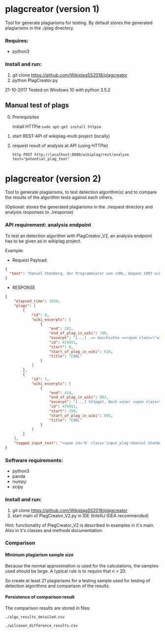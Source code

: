 # plagcreator (version 1)
Tool for generate plagiarisms for testing. By default stores the generated plagiarisms in the ./plag directory.

### Requires:
- python3

### Install and run:
1. git clone https://github.com/WikiplagSS2018/plagcreator
2. python PlagCreator.py


21-10-2017 Tested on Windows 10 with python 3.5.2


## Manual test of plags
0. Prerequisites

    install HTTPie ```sudo apt-get install httpie```

1. start REST-API of wikiplag-multi project (locally)
2. request result of analysis at API (using HTTPie)

    ```http POST http://localhost:8080/wikiplag/rest/analyse text="potential_plag_text"```

# plagcreator (version 2)
Tool to generate plagiarisms, to test detection algorithm(s) and to compare the results of the algorithm tests against each others. 

(Optional: stores the generated plagiarisms in the ./request directory and analysis responses to ./response)

### API requirement: analysis endpoint
To test an detection algorithm with PlagCreator_V2, an analysis endpoint has to be given as in wikiplag project.

Example: 

- Request Payload:
```json
{
  "text": "Daniel Stenberg, der Programmierer von cURL, begann 1997 ein Programm zu schreiben,das IRC-Teilnehmern Daten über Wechselkurse zur Verfügung stellen sollte, welche von Webseiten abgerufen werden mussten. Er hat dabei auf das schon vorhandene und sehr verbreitete Open-Source-Tool httpget aufgesetzt. Nach einer Erweiterung um andere Protokolle wurde das Programm am 20. März 1998 als cURL 4 erstmals veröffentlicht." 
}
```
- RESPONSE
```json
{
    "elapsed_time": 1650, 
    "plags": [
        {
            "id": 0, 
            "wiki_excerpts": [
                {
                    "end": 202, 
                    "end_of_plag_in_wiki": 796, 
                    "excerpt": "[...] .== Geschichte ==<span class=\"wiki_plag\">Daniel Stenberg, der Programmierer von cURL, begann 1997 ein Programm zu schreiben, das IRC-Teilnehmern Daten über Wechselkurse zur Verfügung stellen sollte, welche von Webseiten</span> abgerufen werden mu [...]", 
                    "id": 474951, 
                    "start": 0, 
                    "start_of_plag_in_wiki": 618, 
                    "title": "CURL"
                }
            ]
        }, 
        {
            "id": 1, 
            "wiki_excerpts": [
                {
                    "end": 414, 
                    "end_of_plag_in_wiki": 983, 
                    "excerpt": "[...] httpget. Nach einer <span class=\"wiki_plag\">Erweiterung um andere Protokolle wurde das Programm am 20. März 1998 als cURL 4 erstmals</span> veröffentlicht.== [...]", 
                    "id": 474951, 
                    "start": 299, 
                    "start_of_plag_in_wiki": 895, 
                    "title": "CURL"
                }
            ]
        }
    ], 
    "tagged_input_text": "<span id='0' class='input_plag'>Daniel Stenberg, der Programmierer von cURL, begann 1997 ein Programm zu schreiben,das IRC-Teilnehmern Daten über Wechselkurse zur Verfügung stellen sollte, welche von Webseiten abgerufen werden mussten</span>. Er hat dabei auf das schon vorhandene und sehr verbreitete Open-Source-Tool httpget aufgesetzt.<span id='1' class='input_plag'> Nach einer Erweiterung um andere Protokolle wurde das Programm am 20. März 1998 als cURL 4 erstmals veröffentlicht</span>."
}
```

### Software requirements:
- python3
- panda
- numpy
- scipy

### Install and run:
1. git clone https://github.com/WikiplagSS2018/plagcreator
2. start main of PlagCreator_V2.py in IDE (IntelliJ IDEA recommended)

Hint: functionality of PlagCreator_V2 is described in examples in it's main. Also in it's classes and methods documentation.

### Comparison

#### Minimum plagiarism sample size
Because the normal approximation is used for the calculations, the samples used should be large. 
A typical rule is to require that n > 20. 

So create at least 21 plagiarisms for a testing sample used for testing of detection algorithms and comparison of the results. 

#### Persistence of comparison result
The comparison results are stored in files:

```./algo_results_detailed.csv```

```./wilcoxon_difference_results.csv```